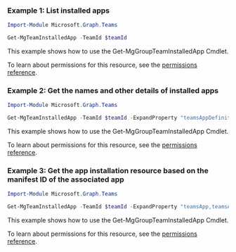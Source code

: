 ### Example 1: List installed apps

```powershellImport-Module Microsoft.Graph.Teams

Get-MgTeamInstalledApp -TeamId $teamId
```
This example shows how to use the Get-MgGroupTeamInstalledApp Cmdlet.
To learn about permissions for this resource, see the [permissions reference](/graph/permissions-reference).

### Example 2: Get the names and other details of installed apps

```powershellImport-Module Microsoft.Graph.Teams

Get-MgTeamInstalledApp -TeamId $teamId -ExpandProperty "teamsAppDefinition"
```
This example shows how to use the Get-MgGroupTeamInstalledApp Cmdlet.
To learn about permissions for this resource, see the [permissions reference](/graph/permissions-reference).

### Example 3: Get the app installation resource based on the manifest ID of the associated app

```powershellImport-Module Microsoft.Graph.Teams

Get-MgTeamInstalledApp -TeamId $teamId -ExpandProperty "teamsApp,teamsAppDefinition" -Filter "teamsApp/externalId eq 'cf1ba4c7-f94e-4d80-ba90-5594b641a8ee'"
```
This example shows how to use the Get-MgGroupTeamInstalledApp Cmdlet.
To learn about permissions for this resource, see the [permissions reference](/graph/permissions-reference).


